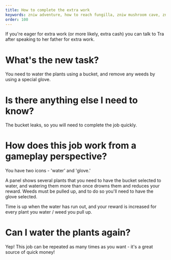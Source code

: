 ```yaml
---
title: How to complete the extra work
keywords: zniw adventure, how to reach fungilla, zniw mushroom cave, zniw how to get shells
order: 100
---
```


If you're eager for extra work (or more likely, extra cash) you can talk to Tra after speaking to her father for extra work.

# What's the new task?
You need to water the plants using a bucket, and remove any weeds by using a special glove.

# Is there anything else I need to know?
The bucket leaks, so you will need to complete the job quickly.

# How does this job work from a gameplay perspective?
You have two icons - 'water' and 'glove.' 

A panel shows several plants that you need to have the bucket selected to water, and watering them more than once drowns them and reduces your reward.
Weeds must be pulled up, and to do so you'll need to have the glove selected.

Time is up when the water has run out, and your reward is increased for every plant you water / weed you pull up.

# Can I water the plants again?
Yep! This job can be repeated as many times as you want - it's a great source of quick money!